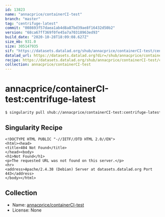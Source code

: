 ```yaml
---
id: 13823
name: "annacprice/containerCI-test"
branch: "master"
tag: "centrifuge-latest"
commit: "008693f57daea1ab4d8a87bd39ae8f16432d50b2"
version: "68ca67ff369f0fe45a7a70318963ed93"
build_date: "2020-10-28T18:09:08.627Z"
size_mb: 931.0
size: 305147935
sif: "https://datasets.datalad.org/shub/annacprice/containerCI-test/centrifuge-latest/2020-10-28-008693f5-68ca67ff/68ca67ff369f0fe45a7a70318963ed93.sif"
datalad_url: https://datasets.datalad.org?dir=/shub/annacprice/containerCI-test/centrifuge-latest/2020-10-28-008693f5-68ca67ff/
recipe: https://datasets.datalad.org/shub/annacprice/containerCI-test/centrifuge-latest/2020-10-28-008693f5-68ca67ff/Singularity
collection: annacprice/containerCI-test
---
```


# annacprice/containerCI-test:centrifuge-latest

```bash
$ singularity pull shub://annacprice/containerCI-test:centrifuge-latest
```

## Singularity Recipe

```singularity
<!DOCTYPE HTML PUBLIC "-//IETF//DTD HTML 2.0//EN">
<html><head>
<title>404 Not Found</title>
</head><body>
<h1>Not Found</h1>
<p>The requested URL was not found on this server.</p>
<hr>
<address>Apache/2.4.38 (Debian) Server at datasets.datalad.org Port 443</address>
</body></html>
```

## Collection

 - Name: [annacprice/containerCI-test](https://github.com/annacprice/containerCI-test)
 - License: None

